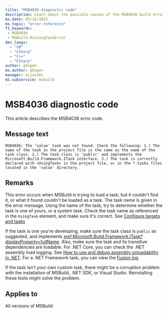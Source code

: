 ```yaml
---
title: "MSB4036 diagnostic code"
description: Learn about the possible causes of the MSB4036 build error, and get troubleshooting tips.
ms.date: 05/16/2025
ms.topic: "error-reference"
f1_keywords:
 - MSB4036
 - MSBuild.MissingTaskError
dev_langs:
  - "VB"
  - "CSharp"
  - "C++"
  - "FSharp"
author: ghogen
ms.author: ghogen
manager: mijacobs
ms.subservice: msbuild
---
```


# MSB4036 diagnostic code

<!-- :::ErrorDefinitionDescription::: -->
<!-- :::editable-content name="introDescription"::: -->
This article describes the MSB4036 error code.
<!-- :::editable-content-end::: -->

## Message text

<!-- :::editable-content name="messageText"::: -->
`MSB4036: The 'value' task was not found. Check the following: 1.) The name of the task in the project file is the same as the name of the task class. 2.) The task class is 'public' and implements the Microsoft.Build.Framework.ITask interface. 3.) The task is correctly declared with <UsingTask> in the project file, or in the *.tasks files located in the 'value' directory.`
<!-- :::editable-content-end::: -->
<!-- MSB4036: The "{0}" task was not found. Check the following: 1.) The name of the task in the project file is the same as the name of the task class. 2.) The task class is "public" and implements the Microsoft.Build.Framework.ITask interface. 3.) The task is correctly declared with <UsingTask> in the project file, or in the *.tasks files located in the "{1}" directory. -->

<!-- :::editable-content name="postOutputDescription"::: -->
## Remarks

This error occurs when MSBuild is trying to load a task, but it couldn't find it, or what it found couldn't be loaded as a task. The task name is given in the error message. Using the name of the task, try to determine whether the task is one of yours, or a system task. Check the task name as referenced in the `UsingTask` element, and make sure it's correct. See [Configure targets and tasks](../how-to-configure-targets-and-tasks.md#usingtask-attributes-and-task-parameters)

If the task is one you're developing, make sure the task class is `public` as suggested, and implements <xref:Microsoft.Build.Framework.ITask?displayProperty=fullName>. Also, make sure the task and its transitive dependencies are loadable.  For .NET Core, you can check the .NET assembly load logging. See [How to use and debug assembly unloadability in .NET](/dotnet/standard/assembly/unloadability). For a .NET Framework task, you can view the [Fusion log](/dotnet/framework/tools/fuslogvw-exe-assembly-binding-log-viewer).

If the task isn't your own custom task, there might be a corruption problem with the installation of MSBuild, .NET SDK, or Visual Studio. Reinstalling these tools might solve the problem.
<!-- :::editable-content-end::: -->
<!-- :::ErrorDefinitionDescription-end::: -->

## Applies to

All versions of MSBuild
